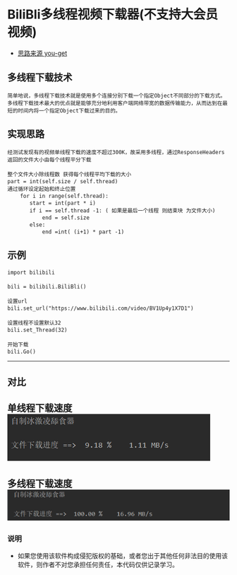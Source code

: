 # BiliBli多线程视频下载器(不支持大会员视频)

- [思路来源 you-get](https://github.com/soimort/you-get)

## 多线程下载技术
    简单地说，多线程下载技术就是使用多个连接分别下载一个指定Object不同部分的下载方式。多线程下载技术最大的优点就是能够充分地利用客户端网络带宽的数据传输能力，从而达到在最短的时间内将一个指定Object下载过来的目的。
## 实现思路
    经测试发现有的视频单线程下载的速度不超过300K，故采用多线程，通过ResponseHeaders 返回的文件大小由每个线程平分下载
    
    整个文件大小除线程数 获得每个线程平均下载的大小
    part = int(self.size / self.thread)
    通过循环设定起始和终止位置
        for i in range(self.thread):
           start = int(part * i)
           if i == self.thread -1: ( 如果是最后一个线程 则结束块 为文件大小)
               end = self.size
           else:
               end =int( (i+1) * part -1)
## 示例
    import bilibili
    
    bili = bilibili.BiliBli()
    
    设置url
    bili.set_url("https://www.bilibili.com/video/BV1Up4y1X7D1")
    
    设置线程不设置默认32
    bili.set_Thread(32)
    
    开始下载
    bili.Go()

---
## 对比
  单线程下载速度
    <img src="https://github.com/jym66/bilibiliDown/blob/master/2.png">
---   
 多线程下载速度
    <img src="https://github.com/jym66/bilibiliDown/blob/master/1.png">
---
### 说明
- 如果您使用该软件构成侵犯版权的基础，或者您出于其他任何非法目的使用该软件，则作者不对您承担任何责任，本代码仅供记录学习。
